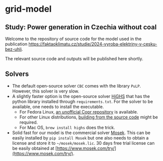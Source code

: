 # grid-model

## Study: Power generation in Czechia without coal

Welcome to the repository of source code for the model used in the publication
https://faktaoklimatu.cz/studie/2024-vyroba-elektriny-v-cesku-bez-uhli.

The relevant source code and outputs will be published here shortly.

## Solvers

- The default open-source solver `CBC` comes with the library `PuLP`. However, this solver is very slow.
- A slightly faster option is the open-source solver [HiGHS](https://highs.dev/) that has the python library installed through `requirements.txt`. For the solver to be available, one needs to install the executable.
  - For Fedora Linux, [an unofficial Copr repository](https://copr.fedorainfracloud.org/coprs/mgrabovs/HiGHS/) is available.
  - For other Linux distributions, [building from the source code](https://ergo-code.github.io/HiGHS/dev/interfaces/cpp/) might be required.
  - For Mac OS, `brew install highs` does the trick.
- Solid fast for our model is the commercial solver [Mosek](https://www.mosek.com/). This can be easily installed by `pip install Mosek` but one also needs to obtain a license and store it to `~/mosek/mosek.lic`. 30 days free trial license can be easily obtained at [https://www.mosek.com/try/](https://www.mosek.com/try/).

